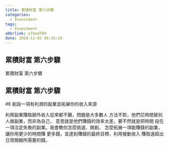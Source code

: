 ```yaml
---
title: 累積財富 第六步驟
categories:
  - Investment
tags:
  - Investment
abbrlink: e7badf89
date: 2024-11-02 06:35:29
---
```

累積財富 第六步驟
-----------------------------------------------------------------------------------------------
<!--more-->
累積財富 第六步驟

累積財富 第六步驟
-----------------------------------------------------------------------------------------------
#6 創設一項有利潤的副業並拓展你的收入來源

利用副業賺取額外收入從來都不難，問題是大多數人
方法不對，他們花時間替別人做副業，而非為自己，
意思就是他們賺錢的效率太差，要不然就是把時間
投在一項注定失敗的副業。我會教你怎麼挑選、開創、
怎麼拓展一項能賺錢的副業，讓你用更少的時間賺
更多錢，並達到賺錢的最終目標，利用被動收入
賺取遠超出日常開銷所需要的錢。